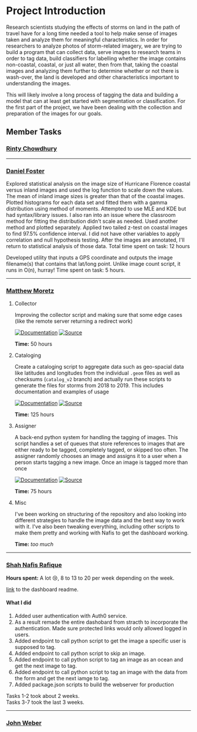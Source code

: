 # Project Introduction

Research scientists studying the effects of storms on land in the path of travel
have for a long time needed a tool to help make sense of images taken and
analyze them for meaningful characteristics. In order for researchers to analyze
photos of storm-related imagery, we are trying to build a program that can
collect data, serve images to research teams in order to tag data, build
classifiers for labelling whether the image contains non-coastal, coastal, or
just all water, then from that, taking the coastal images and analyzing them
further to determine whether or not there is wash-over, the land is developed
and other characteristics important to understanding the images.

This will likely involve a long process of tagging the data and building a model
that can at least get started with segmentation or classification. For the first
part of the project, we have been dealing with the collection and preparation of
the images for our goals.

## Member Tasks

### [**Rinty Chowdhury**](https://github.com/rintychy)  

<!-- Insert tasks here -->

---

### [**Daniel Foster**](https://github.com/dlfosterbot)  

Explored statistical analysis on the image size of Hurricane Florence coastal versus inland images and used the log
function to scale down the values. The mean of inland image sizes is greater than that of the coastal images. Plotted
histograms for each data set and fitted them with a gamma distribution using method of moments. Attempted to use MLE
and KDE but had syntax/library issues. I also ran into an issue where the classroom method for fitting the distribution
didn't scale as needed. Used another method and plotted separately. Applied two tailed z-test on coastal images to find
97.5% confidence interval. I did not have other variables to apply correlation and null hypothesis testing. After the
images are annotated, I'll return to statistical analysis of those data.
Total time spent on task: 12 hours

Developed utility that inputs a GPS coordinate and outputs the image filename(s) that contains that lat/long point.
Unlike image count script, it runs in O(n), hurray!
Time spent on task: 5 hours.

---  

### [**Matthew Moretz**](https://github.com/Matmorcat)  

1.  Collector

    Improving the collector script and making sure that some edge cases 
    (like the remote server returning a redirect work)

    [![Documentation](https://img.shields.io/badge/Documentation-Click%20Me-brightgreen)](
    https://post-storm-imagery.readthedocs.io/en/latest/collector/)
    [![Source](https://img.shields.io/badge/Source-Click%20Me-informational)](
    https://github.com/UNCG-CSE/Poststorm_Imagery/tree/master/src/python/psic/collector)
    
    **Time:** 50 hours
   
2.  Cataloging

    Create a cataloging script to aggregate data such as geo-spacial data like latitudes and longitudes from the
    individual `.geom` files as well as checksums (`catalog_v2` branch) and actually run these scripts to generate the
    files for storms from 2018 to 2019. This includes documentation and examples of usage

    [![Documentation](https://img.shields.io/badge/Documentation-Click%20Me-brightgreen)](
    https://post-storm-imagery.readthedocs.io/en/latest/cataloging/)
    [![Source](https://img.shields.io/badge/Source-Click%20Me-informational)](
    https://github.com/UNCG-CSE/Poststorm_Imagery/tree/master/src/python/psic/cataloging)
    
    **Time:** 125 hours
   
3.  Assigner

    A back-end python system for handling the tagging of images. This script handles a set of queues that store
    references to images that are either ready to be tagged, completely tagged, or skipped too often. The assigner
    randomly chooses an image and assigns it to a user when a person starts tagging a new image. Once an image is tagged
    more than once

    [![Documentation](https://img.shields.io/badge/Documentation-Not%20Added%20Yet-inactive)](
    https://post-storm-imagery.readthedocs.io/en/latest/assigner/)
    [![Source](https://img.shields.io/badge/Source-Click%20Me-informational)](
    https://github.com/UNCG-CSE/Poststorm_Imagery/tree/master/src/python/psic/assigner)
    
    **Time:** 75 hours
   
3.  Misc

    I've been working on structuring of the repository and also looking into different strategies to handle the image
    data and the best way to work with it. I've also been tweaking everything, including other scripts to make them
    pretty and working with Nafis to get the dashboard working.
    
    **Time:** *too much*
    

---

### [**Shah Nafis Rafique**](https://github.com/ShahNafisRafique)  

**Hours spent:** A lot 😢, 8 to 13 to 20 per week depending on the week.

[link](https://post-storm-imagery.readthedocs.io/en/latest/dashboard/) to the dashboard readme.

#### What I did

1. Added user authentication with Auth0 service.
2. As a result remade the entire dashobard from stracth to incorporate the
   authentication. Made sure protected links would only allowed logged in users.
3. Added endpoint to call python script to get the image a specific user is
   supposed to tag.  
4. Added endpoint to call python script to skip an image.
5. Added endpoint to call python script to tag an image as an ocean and get the
   next image to tag.
6. Added endpoint to call python script to tag an image with the data from the
   form and get the next iamge to tag.
7. Added package.json scripts to build the webserver for production

Tasks 1-2 took about 2 weeks.  
Tasks 3-7 took the last 3 weeks.

---

### [**John Weber**](https://github.com/JWeb56)  

<!-- Insert tasks here -->
